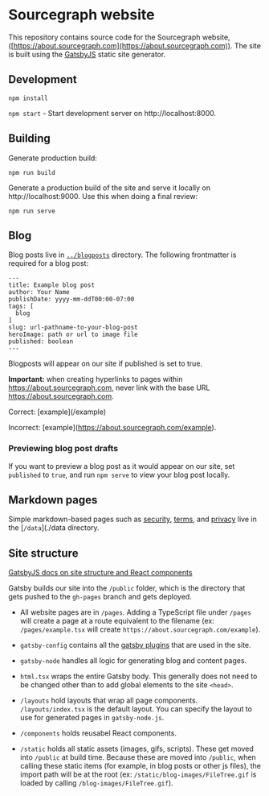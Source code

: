 # Sourcegraph website

This repository contains source code for the Sourcegraph website, ([https://about.sourcegraph.com](https://about.sourcegraph.com)). The site is built using the [GatsbyJS](https://gatsbyjs.org) static site generator.

## Development

`npm install`

`npm start` - Start development server on http://localhost:8000.

## Building

Generate production build:

`npm run build`

Generate a production build of the site and serve it locally on http://localhost:9000. Use this when doing a final review:

`npm run serve`

## Blog

Blog posts live in [`../blogposts`](../blogposts) directory. The following frontmatter is required for a blog post:

```
---
title: Example blog post
author: Your Name
publishDate: yyyy-mm-ddT00:00-07:00
tags: [
  blog
]
slug: url-pathname-to-your-blog-post
heroImage: path or url to image file
published: boolean
---
```

Blogposts will appear on our site if published is set to true.

**Important:** when creating hyperlinks to pages within https://about.sourcegraph.com, never link with the base URL https://about.sourcegraph.com.

Correct: \[example\]\(/example)

Incorrect: \[example\]\(https://about.sourcegraph.com/example).

### Previewing blog post drafts

If you want to preview a blog post as it would appear on our site, set `published` to `true`, and run `npm serve` to view your blog post locally.

## Markdown pages

Simple markdown-based pages such as [security](https://about.sourcegraph.com/security), [terms](https://about.sourcegraph.com/terms), and [privacy](https://about.sourcegraph.com/privacy) live in the [`/data`](./data directory.

## Site structure

[GatsbyJS docs on site structure and React components](https://www.gatsbyjs.org/docs/building-with-components/)

Gatsby builds our site into the `/public` folder, which is the directory that gets pushed to the `gh-pages` branch and gets deployed.

- All website pages are in `/pages`. Adding a TypeScript file under `/pages` will create a page at a route equivalent to the filename (ex: `/pages/example.tsx` will create `https://about.sourcegraph.com/example`).

- `gatsby-config` contains all the [gatsby plugins](https://www.gatsbyjs.org/docs/plugins/) that are used in the site.
- `gatsby-node` handles all logic for generating blog and content pages.
- `html.tsx` wraps the entire Gatsby body. This generally does not need to be changed other than to add global elements to the site `<head>`.
- `/layouts` hold layouts that wrap all page components. `/layouts/index.tsx` is the default layout. You can specify the layout to use for generated pages in `gatsby-node.js`.
- `/components` holds reusabel React components.
- `/static` holds all static assets (images, gifs, scripts). These get moved into `/public` at build time. Because these are moved into `/public`, when calling these static items (for example, in blog posts or other js files), the import path will be at the root (ex: `/static/blog-images/FileTree.gif` is loaded by calling `/blog-images/FileTree.gif`).
